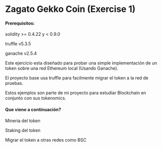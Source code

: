 # Zagato Gekko Coin (Exercise 1)

#### Prerequisitos:

solidity >= 0.4.22 y < 0.9.0

truffle v5.3.5

ganache v2.5.4

Este ejercicio esta diseñado para probar una simple implementación de un token sobre una red Ethereum local (Usando Ganache).

El proyecto base usa truffle para facilmente migrar el token a la red de pruebas.

Estos ejemplos son parte de mi proyecto para estudiar Blockchain en conjunto con sus tokenomics.

#### Que viene a continuación?

Mineria del token

Staking del token

Migrar el token a otras redes como BSC

